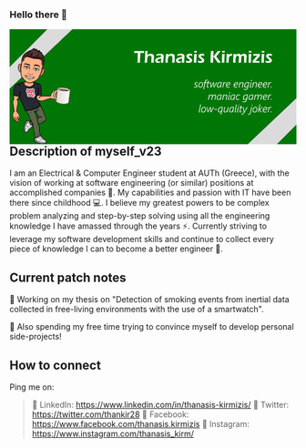 ### Hello there 👋
<p>
  <img align = "left" src="https://github.com/thanasisKirmizis/thanasisKirmizis/blob/master/cover.png"/>
</p>

<br/><br/>

---

<br/><br/>

## Description of myself_v23

I am an Electrical & Computer Engineer student at AUTh (Greece), with the vision of working at software engineering (or similar) positions at accomplished companies 💯. My capabilities and passion with IT have been there since childhood 💻. I believe my greatest powers to be complex problem analyzing and step-by-step solving using all the engineering knowledge I have amassed through the years ⚡. Currently striving to leverage my software development skills and continue to collect every piece of knowledge I can to become a better engineer 🌱.

## Current patch notes

🔭 Working on my thesis on "Detection of smoking events from inertial data collected in free-living environments with the use of a smartwatch". 

🎯 Also spending my free time trying to convince myself to develop personal side-projects!

## How to connect

Ping me on:

> 🔗 LinkedIn: https://www.linkedin.com/in/thanasis-kirmizis/
> 🐥 Twitter: https://twitter.com/thankir28
> 📘 Facebook: https://www.facebook.com/thanasis.kirmizis
> 📸 Instagram: https://www.instagram.com/thanasis_kirm/
